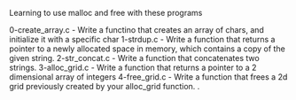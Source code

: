 Learning to use malloc and free with these programs

0-create_array.c - Write a functino that creates an array of chars, and initialize it with a specific char
1-strdup.c - Write a function that returns a pointer to a newly allocated space in memory, which contains a copy of the given string.
2-str_concat.c - Write a function that concatenates two strings.
3-alloc_grid.c - Write a function that returns a pointer to a 2 dimensional array of integers
4-free_grid.c - Write a function that frees a 2d grid previously created by your alloc_grid function.
.
